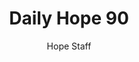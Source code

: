 ---
image: /assets/img/daily-hope-default-artwork.png
title: Daily Hope 90
number: 90
categories:
  - Daily Hope
author: Hope Staff
notes: Daily Hope 90
embed: >-
  EMBED_GOES_HERE
---